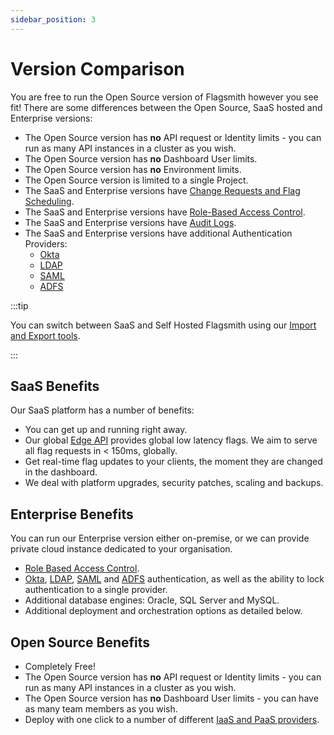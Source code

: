 ```yaml
---
sidebar_position: 3
---
```


# Version Comparison

You are free to run the Open Source version of Flagsmith however you see fit! There are some differences between the
Open Source, SaaS hosted and Enterprise versions:

- The Open Source version has **no** API request or Identity limits - you can run as many API instances in a cluster as
  you wish.
- The Open Source version has **no** Dashboard User limits.
- The Open Source version has **no** Environment limits.
- The Open Source version is limited to a single Project.
- The SaaS and Enterprise versions have [Change Requests and Flag Scheduling](advanced-use/change-requests.md).
- The SaaS and Enterprise versions have [Role-Based Access Control](/system-administration/rbac).
- The SaaS and Enterprise versions have [Audit Logs](/system-administration/audit-logs).
- The SaaS and Enterprise versions have additional Authentication Providers:
  - [Okta](/deployment/configuration/authentication/Okta)
  - [LDAP](/deployment/configuration/authentication/LDAP)
  - [SAML](/deployment/configuration/authentication/SAML)
  - [ADFS](/deployment/configuration/authentication/ADFS)

:::tip

You can switch between SaaS and Self Hosted Flagsmith using our
[Import and Export tools](system-administration/importing-and-exporting/data-migration).

:::

## SaaS Benefits

Our SaaS platform has a number of benefits:

- You can get up and running right away.
- Our global [Edge API](advanced-use/edge-api.md) provides global low latency flags. We aim to serve all flag requests
  in < 150ms, globally.
- Get real-time flag updates to your clients, the moment they are changed in the dashboard.
- We deal with platform upgrades, security patches, scaling and backups.

## Enterprise Benefits

You can run our Enterprise version either on-premise, or we can provide private cloud instance dedicated to your
organisation.

- [Role Based Access Control](/system-administration/rbac).
- [Okta](/deployment/configuration/authentication/Okta), [LDAP](/deployment/configuration/authentication/LDAP),
  [SAML](/deployment/configuration/authentication/SAML) and [ADFS](/deployment/configuration/authentication/ADFS)
  authentication, as well as the ability to lock authentication to a single provider.
- Additional database engines: Oracle, SQL Server and MySQL.
- Additional deployment and orchestration options as detailed below.

## Open Source Benefits

- Completely Free!
- The Open Source version has **no** API request or Identity limits - you can run as many API instances in a cluster as
  you wish.
- The Open Source version has **no** Dashboard User limits - you can have as many team members as you wish.
- Deploy with one click to a number of different [IaaS and PaaS providers](/deployment/overview#one-click-installers).
